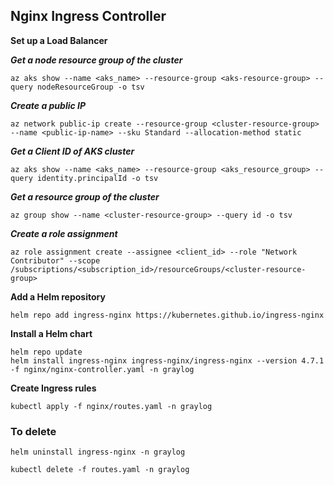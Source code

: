 ## Nginx Ingress Controller
**Set up a Load Balancer**

***Get a node resource group of the cluster***
```shell
az aks show --name <aks_name> --resource-group <aks-resource-group> --query nodeResourceGroup -o tsv
```
***Create a public IP***
```shell
az network public-ip create --resource-group <cluster-resource-group> --name <public-ip-name> --sku Standard --allocation-method static
```
***Get a Client ID of AKS cluster***
```shell
az aks show --name <aks_name> --resource-group <aks_resource_group> --query identity.principalId -o tsv
```
***Get a resource group of the cluster***
```shell
az group show --name <cluster-resource-group> --query id -o tsv
```
***Create a role assignment***
```shell
az role assignment create --assignee <client_id> --role "Network Contributor" --scope /subscriptions/<subscription_id>/resourceGroups/<cluster-resource-group>
```
**Add a Helm repository**
```shell
helm repo add ingress-nginx https://kubernetes.github.io/ingress-nginx
```
**Install a Helm chart**
```shell
helm repo update
helm install ingress-nginx ingress-nginx/ingress-nginx --version 4.7.1 -f nginx/nginx-controller.yaml -n graylog
```
**Create Ingress rules**
```shell
kubectl apply -f nginx/routes.yaml -n graylog
```
### To delete
```shell
helm uninstall ingress-nginx -n graylog
```
```shell
kubectl delete -f routes.yaml -n graylog
```